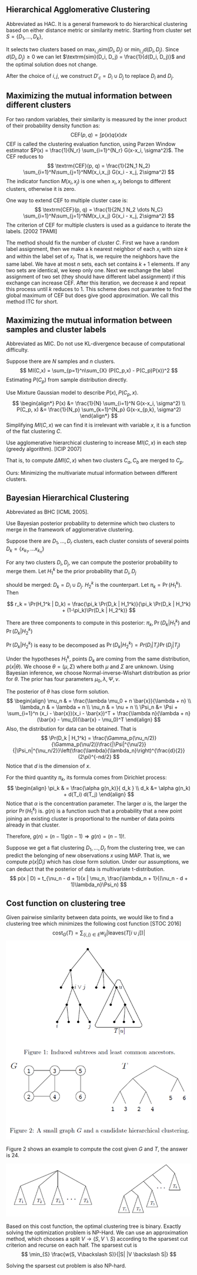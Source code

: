 ## Hierarchical Agglomerative Clustering

Abbreviated as HAC. It is a general framework to do hierarchical clustering based on either distance metric or similarity metric. Starting from cluster set $S = \{D_1, \dots, D_k\}$,

It selects two clusters based on $\max_{i,j} \textrm{sim}(D_i, D_j)$ or $\min_{i,j} \textrm{d}(D_i, D_j)$. Since $d(D_i, D_j)\geq 0$ we can let $\textrm{sim}(D_i, D_j) = \frac{1}{d(D_i, D_j)}$ and the optimal solution does not change.

After the choice of $i,j$, we construct $D'_{c} = D_i \cup D_j$ to replace $D_i$ and $D_j$.

## Maximizing the mutual information between different clusters

For two random variables, their similarity is measured by the inner product of their probability density function as:
$$
\textrm{CEF}(p,q) = \int p(x) q(x)dx
$$
CEF is called the clustering evaluation function, using Parzen Window estimator $P(x) = \frac{1}{N_r} \sum_{i=1}^{N_r} G(x-x_i, \sigma^2)$. The CEF reduces to
$$
\textrm{CEF}(p, q) = \frac{1}{2N_1 N_2} \sum_{i=1}^N\sum_{j=1}^NM(x_i,x_j) G(x_i - x_j, 2\sigma^2)
$$
The indicator function $M(x_i,x_j)$ is one when $x_i, x_j$ belongs to different clusters, otherwise it is zero.

One way to extend CEF to multiple cluster case is:
$$
\textrm{CEF}(p, q) = \frac{1}{2N_1 N_2 \dots N_C} \sum_{i=1}^N\sum_{j=1}^NM(x_i,x_j) G(x_i - x_j, 2\sigma^2)
$$
The criterion of CEF for multiple clusters is used as a guidance to iterate the labels. [2002 TPAMI]

The method should fix the number of cluster $C$. First we have a random label assignment, then we make a k nearest neighbor of each $x_i$ with size $k$ and within the label set of $x_i$. That is, we require the neighbors have the same label. We have at most $n$ sets, each set contains $k+1$ elements. If any two sets are identical, we keep only one. Next we exchange the label assignment of two set (they should have different label assignment) if this exchange can increase CEF. After this iteration, we decrease $k$ and repeat this process until $k$ reduces to 1. This scheme does not guarantee to find the global maximum of CEF but does give good approximation. We call this method ITC for short. 

## Maximizing the mutual information between samples and cluster labels

Abbreviated as MIC. Do not use KL-divergence because of computational difficulty.

Suppose there are $N$ samples and $n$ clusters.
$$
MI(C,x) = \sum_{p=1}^n\sum_{X} (P(C_p,x) - P(C_p)P(x))^2
$$
Estimating $P(C_p)$ from sample distribution directly. 

Use Mixture Gaussian model to describe $P(x), P(C_p,x)$. 
$$
\begin{align*}
P(x) &= \frac{1}{N} \sum_{i=1}^N G(x-x_i, \sigma^2) \\
P(C_p, x) &= \frac{1}{N_p} \sum_{k=1}^{N_p} G(x-x_{p,k}, \sigma^2)
\end{align*}
$$
Simplifying $MI(C,x)$ we can find it is irrelevant with variable $x$, it is a function of the flat clustering $C$. 

Use agglomerative hierarchical clustering to increase $MI(C,x)$ in each step (greedy algorithm). [ICIP 2007]

That is, to compute $\Delta MI(C,x)$ when two clusters $C_a, C_b$ are merged to $C_p$.

Ours: Minimizing the multivariate mutual information between different clusters.

## Bayesian Hierarchical Clustering

Abbreviated as BHC [ICML 2005].

Use Bayesian posterior probability to determine which two clusters to merge in the framework of agglomerative clustering.

Suppose there are $D_1, \dots, D_r$ clusters, each cluster consists of several points $D_k = \{x_{k_1},\dots x_{k_n}\}$

For any two clusters $D_i, D_j$, we can compute the posterior probability to merge them. Let $H^{k}_1$ be the prior probability that $D_i, D_j$

should be merged: $D_k = D_i \cup D_j$. $H_2^{k}$ is the counterpart. Let $\pi_k = \Pr(H_1^{k})$. Then 

$$
r_k = \Pr(H_1^k | D_k) = \frac{\pi_k \Pr(D_k | H_1^k)}{\pi_k \Pr(D_k | H_1^k) + (1-\pi_k)\Pr(D_k | H_2^k)}
$$

There are three components to compute in this posterior: $\pi_k, \Pr(D_k | H_1^k)$ and $\Pr(D_k | H_2^k)$

$\Pr(D_k | H_2^k)$ is easy to be decomposed as $\Pr(D_k | H_2^k)=Pr(D_i | T_i) \Pr(D_j | T_j)$

Under the hypotheses $H_1^k$, points $D_k$ are coming from the same distribution, $p(x|\theta)$. We choose $\theta = (\mu, \Sigma)$ where both $\mu$ and $\Sigma$ are unknown. Using Bayesian inference, we choose Normal-inverse-Wishart distribution as prior for $\theta$.  The prior has four parameters $\mu_0, \lambda, \Psi, \nu$.

The posterior of $\theta$ has close form solution. 
$$
\begin{align}
\mu_n & = \frac{\lambda \mu_0 + n \bar{x}}{\lambda + n} \\
\lambda_n & = \lambda + n \\
\nu_n & = \nu + n \\
\Psi_n &= \Psi + \sum_{i=1}^n (x_i - \bar{x})(x_i - \bar{x})^T + \frac{\lambda n}{\lambda + n}(\bar{x} - \mu_0)(\bar{x} - \mu_0)^T
\end{align}
$$
Also, the distribution for data can be obtained. That is
$$
\Pr(D_k | H_1^k) = \frac{\Gamma_p(\nu_n/2)}{\Gamma_p(\nu/2)}\frac{|\Psi|^{\nu/2}}{|\Psi_n|^{\nu_n/2}}\left(\frac{\lambda}{\lambda_n}\right)^{\frac{d}{2}}(2\pi)^{-nd/2}
$$
Notice that $d$ is the dimension of $x$.

For the third quantity $\pi_k$, its formula comes from Dirichlet process:
$$
\begin{align}
\pi_k & = \frac{\alpha g(n_k)}{ d_k } \\
d_k &= \alpha g(n_k) + d(T_i) d(T_j)
\end{align}
$$
Notice that $\alpha$ is the concentration parameter. The larger $\alpha$ is, the larger the prior $\Pr(H_1^k)$ is. $g(n)$ is a function such that a probability that a new point joining an existing cluster is proportional to the number of data points already in that cluster.

Therefore, $g(n) = (n-1)g(n-1) \Rightarrow g(n) = (n-1)!$.

Suppose we get a flat clustering $D_1, \dots, D_r$ from the clustering tree, we can predict the belonging of new observations $x$ using MAP. That is, we compute $p(x| D_i)$ which has close form solution. Under our assumptions, we can deduct that the posterior of data is multivariate t-distribution. 
$$
p(x | D) = t_{\nu_n - d + 1}(x | \mu_n, \frac{\lambda_n + 1}{(\nu_n - d + 1)\lambda_n}\Psi_n)
$$


## Cost function on clustering tree

Given pairwise similarity between data points, we would like to find a clustering tree which minimizes the following cost function [STOC 2016]
$$
\textrm{cost}_G(T) = \sum_{\{i,j\} \in E} w_{ij} |\textrm{leaves}(T[i\cup j])|
$$
![](./cost_on_tree.png)

Figure 2 shows an example to compute the cost given $G$ and $T$, the answer is 24.

![](optimal_tree_is_binary.png)

Based on this cost function, the optimal clustering tree is binary. Exactly solving the optimization problem is NP-Hard. We can use an approximation method, which chooses a split $V \to (S, V \backslash S)$ according to the sparsest cut criterion and recurse on each half. The sparsest cut is
$$
\min_{S} \frac{w(S, V\backslash S)}{|S| |V \backslash S|}
$$

Solving the sparsest cut problem is also NP-hard. 